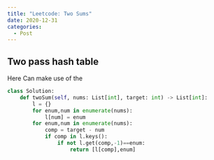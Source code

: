 ```yaml
---
title: "Leetcode: Two Sums"
date: 2020-12-31
categories:
  - Post
---
```



## Two pass hash table
Here
Can make use of the 
```python
class Solution:
    def twoSum(self, nums: List[int], target: int) -> List[int]:
        l = {}
        for enum,num in enumerate(nums):
            l[num] = enum
        for enum,num in enumerate(nums):
            comp = target - num
            if comp in l.keys():
                if not l.get(comp,-1)==enum:
                    return [l[comp],enum]
```